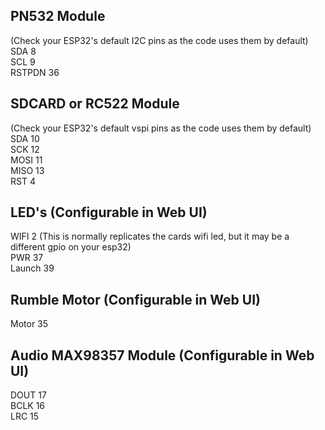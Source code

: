 ## PN532 Module  
(Check your ESP32's default I2C pins as the code uses them by default)  
SDA            8  
SCL            9  
RSTPDN         36  

## SDCARD or RC522 Module  
(Check your ESP32's default vspi pins as the code uses them by default)  
SDA            10  
SCK            12  
MOSI           11  
MISO           13  
RST            4  
  
## LED's       (Configurable in Web UI)
WIFI           2 (This is normally replicates the cards wifi led, but it may be a different gpio on your esp32)  
PWR            37  
Launch         39  
  
## Rumble Motor (Configurable in Web UI)  
Motor          35  
  
## Audio MAX98357 Module (Configurable in Web UI)  
DOUT           17  
BCLK           16  
LRC            15  
